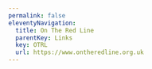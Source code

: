 ```yaml
---
permalink: false
eleventyNavigation:
  title: On The Red Line
  parentKey: Links
  key: OTRL
  url: https://www.ontheredline.org.uk
---
```

